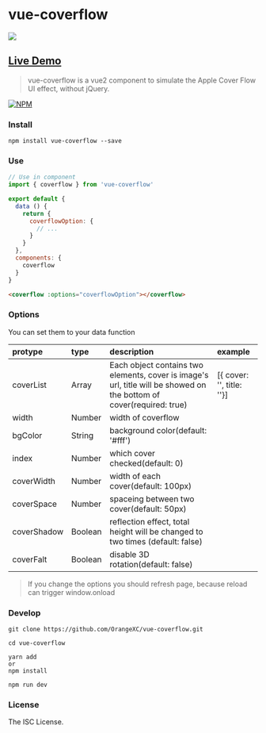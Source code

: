 # vue-coverflow

![](http://ogu51f989.bkt.clouddn.com/banner.png)

## [Live Demo](http://orangex_c.coding.me/vue-coverflow-website/)

> vue-coverflow is a vue2 component to simulate the Apple Cover Flow UI effect, without jQuery.

[![NPM](https://nodei.co/npm/vue-coverflow.png?downloads=true&downloadRank=true&stars=true)](https://nodei.co/npm/vue-coverflow/)

### Install

```
npm install vue-coverflow --save
```

### Use

```js
// Use in component
import { coverflow } from 'vue-coverflow'

export default {
  data () {
    return {
      coverflowOption: {
        // ...
      }
    }
  },
  components: {
    coverflow
  }
}
```

```html
<coverflow :options="coverflowOption"></coverflow>
```

### Options

You can set them to your data function

| protype        | type         | description    | example |
| :------------- |:-------------|:---------------| :------ |
| coverList      | Array        |  Each object contains two elements, cover is image's url, title will be showed on the bottom of cover(required: true) |  [{ cover: '', title: ''}] |
| width          | Number       |  width of coverflow |  |
| bgColor        | String       |  background color(default: '#fff')                    |       |
| index          | Number       |  which cover checked(default: 0) |  |
| coverWidth     | Number       |  width of each cover(default: 100px)             |       |
| coverSpace     | Number       |  spaceing between two cover(default: 50px)                     |       |
| coverShadow    | Boolean      |  reflection effect, total height will be changed to two times (default: false)                      |       |
| coverFalt      | Boolean      |  disable 3D rotation(default: false)      |       |

> If you change the options you should refresh page, because reload can trigger window.onload

### Develop

```
git clone https://github.com/OrangeXC/vue-coverflow.git

cd vue-coverflow

yarn add
or
npm install

npm run dev
```

### License

The ISC License.
